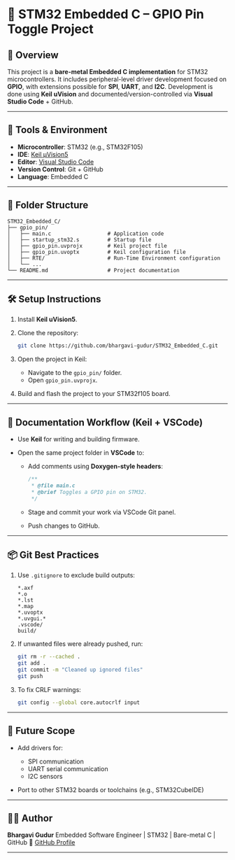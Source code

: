 # 🚀 STM32 Embedded C – GPIO Pin Toggle Project

## 📘 Overview

This project is a **bare-metal Embedded C implementation** for STM32 microcontrollers. It includes peripheral-level driver development focused on **GPIO**, with extensions possible for **SPI**, **UART**, and **I2C**. Development is done using **Keil uVision** and documented/version-controlled via **Visual Studio Code** + GitHub.

---

## 🧰 Tools & Environment

* **Microcontroller**: STM32 (e.g., STM32F105)
* **IDE**: [Keil µVision5](https://www.keil.com/download/)
* **Editor**: [Visual Studio Code](https://code.visualstudio.com/)
* **Version Control**: Git + GitHub
* **Language**: Embedded C

---

## 📂 Folder Structure

```
STM32_Embedded_C/
├── gpio_pin/
│   ├── main.c                  # Application code
│   ├── startup_stm32.s         # Startup file
│   ├── gpio_pin.uvprojx        # Keil project file
│   ├── gpio_pin.uvoptx         # Keil configuration file
│   ├── RTE/                    # Run-Time Environment configuration
│   └── ...
└── README.md                   # Project documentation
```

---

## 🛠️ Setup Instructions

1. Install **Keil uVision5**.
2. Clone the repository:

   ```bash
   git clone https://github.com/bhargavi-gudur/STM32_Embedded_C.git
   ```
3. Open the project in Keil:

   * Navigate to the `gpio_pin/` folder.
   * Open `gpio_pin.uvprojx`.
4. Build and flash the project to your STM32f105 board.

---

## 📁 Documentation Workflow (Keil + VSCode)

* Use **Keil** for writing and building firmware.
* Open the same project folder in **VSCode** to:

  * Add comments using **Doxygen-style headers**:

    ```c
    /**
     * @file main.c
     * @brief Toggles a GPIO pin on STM32.
     */
    ```
  * Stage and commit your work via VSCode Git panel.
  * Push changes to GitHub.

---

## 📦 Git Best Practices

1. Use `.gitignore` to exclude build outputs:

   ```gitignore
   *.axf
   *.o
   *.lst
   *.map
   *.uvoptx
   *.uvgui.*
   .vscode/
   build/
   ```
2. If unwanted files were already pushed, run:

   ```bash
   git rm -r --cached .
   git add .
   git commit -m "Cleaned up ignored files"
   git push
   ```
3. To fix CRLF warnings:

   ```bash
   git config --global core.autocrlf input
   ```

---

## 🧠 Future Scope

* Add drivers for:

  * SPI communication
  * UART serial communication
  * I2C sensors
* Port to other STM32 boards or toolchains (e.g., STM32CubeIDE)

---

## 🙇‍♀️ Author

**Bhargavi Gudur**
Embedded Software Engineer | STM32 | Bare-metal C | GitHub
🔗 [GitHub Profile](https://github.com/bhargavi-gudur)

---
